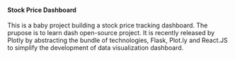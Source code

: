 #### Stock Price Dashboard 
This is a baby project building a stock price tracking dashboard. The prupose is to learn dash open-source project. It is recently released by Plotly by abstracting the bundle of technologies, Flask, Plot.ly and React.JS to simplify the development of data visualization dashboard.